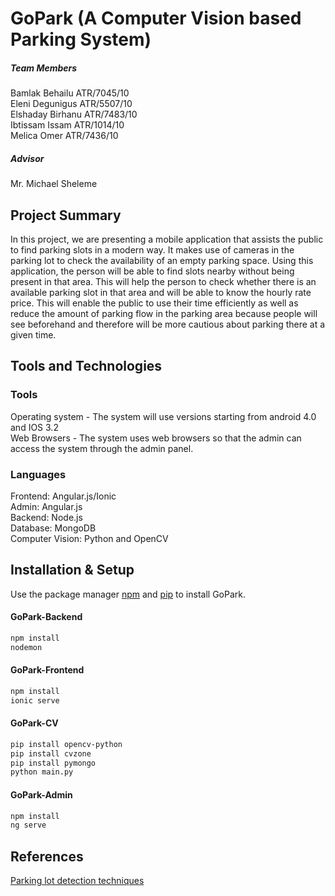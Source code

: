 # GoPark (A Computer Vision based Parking System)

##### Team Members
 
Bamlak Behailu   ATR/7045/10 \
Eleni Degunigus   ATR/5507/10 \
Elshaday Birhanu   ATR/7483/10 \
Ibtissam Issam   ATR/1014/10 \
Melica Omer   ATR/7436/10 

##### Advisor

Mr. Michael Sheleme

## Project Summary

In this project, we are presenting a mobile application that assists the public to find parking  slots in a modern way. It makes use of cameras in the parking lot to check the availability of an empty parking space. Using this application, the person will be able to find slots nearby without being present in that area. This will help the person to check whether there is an available parking slot in that area and will be able to know the hourly rate price. This will enable the public to use their time efficiently as well as reduce the amount of parking flow in the parking area because people will see beforehand and therefore will be more cautious about parking there at a given time.

## Tools and Technologies

### Tools 

Operating system - The system will use versions starting from  android 4.0 and IOS 3.2 \
Web Browsers - The system uses web browsers so that the admin can access the system through the admin panel.

### Languages 

Frontend: Angular.js/Ionic \
Admin: Angular.js \
Backend: Node.js \
Database: MongoDB \
Computer Vision: Python and OpenCV


## Installation & Setup

Use the package manager [npm](https://www.npmjs.com/) and [pip](https://pypi.org/project/pip/) to install GoPark.

#### GoPark-Backend

```bash
npm install
nodemon
```
#### GoPark-Frontend

```bash
npm install
ionic serve
```
#### GoPark-CV

```bash
pip install opencv-python
pip install cvzone
pip install pymongo
python main.py
```
#### GoPark-Admin

```bash
npm install
ng serve
```

## References

[Parking lot detection techniques](https://medium.com/car-parking-assist-prorotype/parking-lot-detection-techniques-7792e84febbf)
